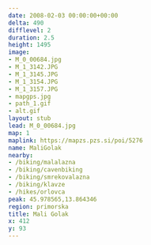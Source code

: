 ```yaml
---
date: 2008-02-03 00:00:00+00:00
delta: 490
difflevel: 2
duration: 2.5
height: 1495
image:
- M_0_00684.jpg
- M_1_3142.JPG
- M_1_3145.JPG
- M_1_3154.JPG
- M_1_3157.JPG
- mapgps.jpg
- path_1.gif
- alt.gif
layout: stub
lead: M_0_00684.jpg
map: 1
maplink: https://mapzs.pzs.si/poi/5276
name: MaliGolak
nearby:
- /biking/malalazna
- /biking/cavenbiking
- /biking/smrekovalazna
- /biking/klavze
- /hikes/orlovca
peak: 45.978565,13.864346
region: primorska
title: Mali Golak
x: 412
y: 93
---
```

